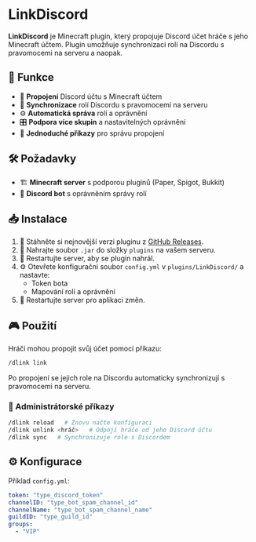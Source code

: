 # LinkDiscord

**LinkDiscord** je Minecraft plugin, který propojuje Discord účet hráče s jeho Minecraft účtem. Plugin umožňuje synchronizaci rolí na Discordu s pravomocemi na serveru a naopak.

## 🚀 Funkce
- 🔗 **Propojení** Discord účtu s Minecraft účtem
- 🔄 **Synchronizace** rolí Discordu s pravomocemi na serveru
- ⚙️ **Automatická správa** rolí a oprávnění
- 🎛 **Podpora více skupin** a nastavitelných oprávnění
- 📜 **Jednoduché příkazy** pro správu propojení

## 🛠 Požadavky
- 🏗 **Minecraft server** s podporou pluginů (Paper, Spigot, Bukkit)
- 🤖 **Discord bot** s oprávněním správy rolí

## 📥 Instalace
1. 📂 Stáhněte si nejnovější verzi pluginu z [GitHub Releases](https://github.com/uzivatel/LinkDiscord/releases).
2. 📁 Nahrajte soubor `.jar` do složky `plugins` na vašem serveru.
3. 🔄 Restartujte server, aby se plugin nahrál.
4. ⚙️ Otevřete konfigurační soubor `config.yml` v `plugins/LinkDiscord/` a nastavte:
   - Token bota
   - Mapování rolí a oprávnění
5. 🔄 Restartujte server pro aplikaci změn.

## 🎮 Použití
Hráči mohou propojit svůj účet pomocí příkazu:
```bash
/dlink link
```
Po propojení se jejich role na Discordu automaticky synchronizují s pravomocemi na serveru.

### 🔧 Administrátorské příkazy
```bash
/dlink reload   # Znovu načte konfiguraci
/dlink unlink <hráč>   # Odpojí hráče od jeho Discord účtu
/dlink sync   # Synchronizuje role s Discordem
```

## ⚙️ Konfigurace
Příklad `config.yml`:
```yaml
token: "type_discord_token"
channelID: "type_bot_spam_channel_id"
channelName: "type_bot_spam_channel_name"
guildID: "type_guild_id"
groups:
  - "VIP"
```
